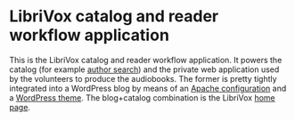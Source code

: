 # LibriVox catalog and reader workflow application

This is the LibriVox catalog and reader workflow application. It powers the
catalog (for example [author
search](https://librivox.org/search?primary_key=0&search_category=author&search_page=1&search_form=get_results))
and the private web application used by the volunteers to produce the
audiobooks. The former is pretty tightly integrated into a WordPress blog by
means of an [Apache
configuration](https://github.com/LibriVox/librivox-ansible/blob/master/roles/blog%2Bcatalog/templates/librivox.org.conf)
and a [WordPress theme](https://github.com/LibriVox/librivox-wordpress-theme).
The blog+catalog combination is the LibriVox [home
page](https://librivox.org/).
